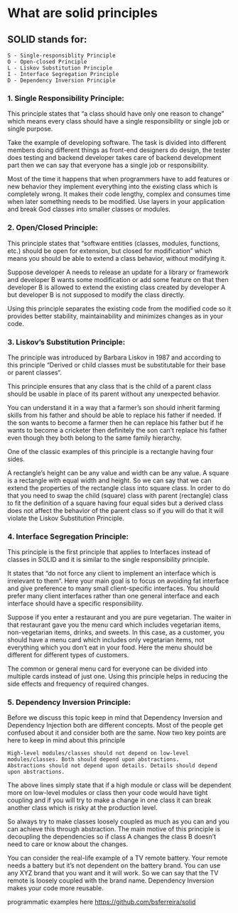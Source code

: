 # What are solid principles

## SOLID stands for:

    S - Single-responsiblity Principle
    O - Open-closed Principle
    L - Liskov Substitution Principle
    I - Interface Segregation Principle
    D - Dependency Inversion Principle
	
 ### 1. Single Responsibility Principle:
 
This principle states that “a class should have only one reason to change” which means every class should have a single responsibility or single job or single purpose. 

Take the example of developing software. The task is divided into different members doing different things as front-end designers do design, the tester does testing and backend developer takes care of backend development part then we can say that everyone has a single job or responsibility.

Most of the time it happens that when programmers have to add features or new behavior they implement everything into the existing class which is completely wrong. It makes their code lengthy, complex and consumes time when later something needs to be modified. Use layers in your application and break God classes into smaller classes or modules.

### 2. Open/Closed Principle:

This principle states that “software entities (classes, modules, functions, etc.) should be open for extension, but closed for modification” which means you should be able to extend a class behavior, without modifying it.

Suppose developer A needs to release an update for a library or framework and developer B wants some modification or add some feature on that then developer B is allowed to extend the existing class created by developer A but developer B is not supposed to modify the class directly.

Using this principle separates the existing code from the modified code so it provides better stability, maintainability and minimizes changes as in your code.

### 3. Liskov’s Substitution Principle: 

The principle was introduced by Barbara Liskov in 1987 and according to this principle “Derived or child classes must be substitutable for their base or parent classes“.

This principle ensures that any class that is the child of a parent class should be usable in place of its parent without any unexpected behavior.

You can understand it in a way that a farmer’s son should inherit farming skills from his father and should be able to replace his father if needed. If the son wants to become a farmer then he can replace his father but if he wants to become a cricketer then definitely the son can’t replace his father even though they both belong to the same family hierarchy.

One of the classic examples of this principle is a rectangle having four sides.

   A rectangle’s height can be any value and width can be any value. 
   A square is a rectangle with equal width and height. 
          So we can say that we can extend the properties of the rectangle class into square class. 
		  In order to do that you need to swap the child (square) class with parent (rectangle) class to fit the definition of a square having four equal sides but a derived class does   not affect the behavior of the parent class so if you will do that it will violate the Liskov Substitution Principle.
      
      
### 4. Interface Segregation Principle: 

This principle is the first principle that applies to Interfaces instead of classes in SOLID and it is similar to the single responsibility principle.

 It states that “do not force any client to implement an interface which is irrelevant to them“.
         Here your main goal is to focus on avoiding fat interface and give preference to many small client-specific interfaces. You should prefer many client interfaces rather than one general interface and each interface should have a specific responsibility.
		 
Suppose if you enter a restaurant and you are pure vegetarian. The waiter in that restaurant gave you the menu card which includes vegetarian items, non-vegetarian items, drinks, and sweets. In this case, as a customer, you should have a menu card which includes only vegetarian items, not everything which you don’t eat in your food. Here the menu should be different for different types of customers. 

The common or general menu card for everyone can be divided into multiple cards instead of just one. Using this principle helps in reducing the side effects and frequency of required changes.

### 5. Dependency Inversion Principle: 

Before we discuss this topic keep in mind that Dependency Inversion and Dependency Injection both are different concepts. Most of the people get confused about it and consider both are the same. Now two key points are here to keep in mind about this principle

    High-level modules/classes should not depend on low-level modules/classes. Both should depend upon abstractions.
    Abstractions should not depend upon details. Details should depend upon abstractions.

The above lines simply state that if a high module or class will be dependent more on low-level modules or class then your code would have tight coupling and if you will try to make a change in one class it can break another class which is risky at the production level. 

So always try to make classes loosely coupled as much as you can and you can achieve this through abstraction. The main motive of this principle is decoupling the dependencies so if class A changes the class B doesn’t need to care or know about the changes.

You can consider the real-life example of a TV remote battery. Your remote needs a battery but it’s not dependent on the battery brand. You can use any XYZ brand that you want and it will work. So we can say that the TV remote is loosely coupled with the brand name. Dependency Inversion makes your code more reusable.


programmatic examples here
https://github.com/bsferreira/solid
